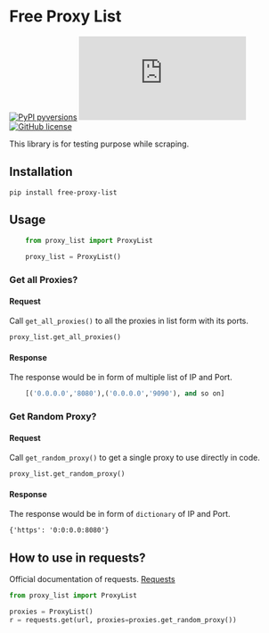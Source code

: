 # Free Proxy List
[![PyPI pyversions](https://img.shields.io/pypi/pyversions/ansicolortags.svg)](https://pypi.python.org/pypi/ansicolortags/)
[![Latest release](https://badgen.net/github/release/Naereen/Strapdown.js)](https://github.com/Naereen/Strapdown.js/releases)
[![GitHub license](https://img.shields.io/github/license/Naereen/StrapDown.js.svg)](https://github.com/git/git-scm.com/blob/main/MIT-LICENSE.txt)



This library is for testing purpose while scraping.

## Installation

    pip install free-proxy-list


## Usage
```python
    from proxy_list import ProxyList
    
    proxy_list = ProxyList()
```

### Get all Proxies?

#### Request	 
Call `get_all_proxies()` to all the proxies in list form with its ports.
```python
proxy_list.get_all_proxies()
```
#### Response     
The response would be in form of multiple list of IP and Port.

```python
    [('0.0.0.0','8080'),('0.0.0.0','9090'), and so on]
```

### Get Random Proxy?

#### Request	 
Call `get_random_proxy()` to get a single proxy to use directly in code.

```python
proxy_list.get_random_proxy()
```
    
#### Response     
The response would be in form of `dictionary` of IP and Port.

    {'https': '0:0:0.0:8080'}

## How to use in requests?
Official documentation of requests. [Requests](https://docs.python-requests.org/en/master/)

```python
from proxy_list import ProxyList

proxies = ProxyList()
r = requests.get(url, proxies=proxies.get_random_proxy())
```
